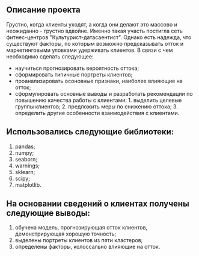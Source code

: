 ## Описание проекта
Грустно, когда клиенты уходят, а когда они делают это массово и неожиданно - грустно вдвойне. 
Именно такая участь постигла сеть фитнес-центров "Культурист-датасаентист". Однако есть надежда, что существуют факторы, по которым
возможно предсказывать отток и маркетинговыми уловками удерживать клиентов. В связи с чем необходимо сделать следующее:
* научиться прогнозировать вероятность оттока;
* сформировать типичные портреты клиентов;
* проанализировать осоновные признаки, наиболее влияющие на отток;
* сформулировать основные выводы и разработать рекомендации по повышению качества работы с клиентами:
        1. выделить целевые группы клиентов;
        2. предложить меры по снижению оттока;
        3. определить другие особенности взаимодействия с клиентами.
 
## Использовались следующие библиотеки:
 1. pandas;
 2. numpy;
 3. seaborn;
 4. warnings;
 5. sklearn;
 6. scipy;
 7. matplotlib.
 
 ## На основании сведений о клиентах получены следующие выводы:
 1. обучена модель, прогнозирующая отток клиентов, демонстрирующая хорошую точность;
 2. выделены портреты клиентов из пяти кластеров;
 3. определены факторы, колоссально влияющие на отток. 
 
